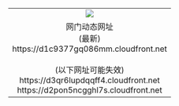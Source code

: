 ﻿<table>
  <tr></tr>
  <tr><td colspan=2 align=center><img src="https://d1c9377gq086mm.cloudfront.net/Up/oGate.jpg" /></td></tr>
  <tr><td colspan=2 align=center>网门动态网址<br/>(最新)
<br>https://d1c9377gq086mm.cloudfront.net
<br/><br/>(以下网址可能失效)
<br>https://d3qr6lupdqqff4.cloudfront.net
<br>https://d2pon5ncgghl7s.cloudfront.net
    </td>
  </tr>
</table>
